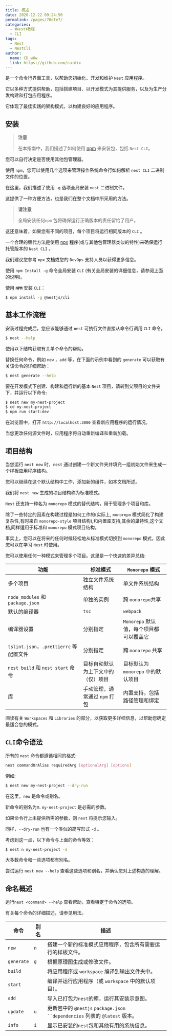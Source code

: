 ```yaml
---
title: 概述
date: 2020-12-22 09:24:50
permalink: /pages/70dfe7/
categories:
  - 《Nest》教程
  - CLI
tags:
  - Nest
  - NestCli
author: 
  name: CD_wOw
  link: https://github.com/caidix
---
```


是一个命令行界面工具，以帮助您初始化、开发和维护 `Nest` 应用程序。

它以多种方式提供帮助，包括搭建项目、以开发模式为其提供服务，以及为生产分发构建和打包应用程序。

它体现了最佳实践的架构模式，以构建良好的应用程序。

## 安装

> **注意**
>
> 在本指南中，我们描述了如何使用 [npm](https://docs.npmjs.com/downloading-and-installing-node-js-and-npm) 来安装包，包括 `Nest CLI`。

您可以自行决定是否使用其他包管理器。

使用 `npm`，您可以使用几个选项来管理操作系统命令行如何解析 `nest CLI` 二进制文件的位置。

在这里，我们描述了使用 `-g` 选项全局安装 `nest` 二进制文件。

这提供了一种方便方法，也是我们在整个文档中所采用的方法。

> **请注意**
>
> 全局安装任何`npm` 包将确保运行正确版本的责任留给了用户。

这还意味着，如果您有不同的项目，每个项目将运行相同版本的 `CLI` 。

一个合理的替代方法是使用 [npx](https://github.com/npm/npx) 程序(或与其他包管理器类似的特性)来确保运行托管版本的 `Nest CLI` 。

我们建议您参考 `npx` 文档或您的 `DevOps` 支持人员以获得更多信息。

使用 `npm Install -g` 命令全局安装 `CLI` (有关全局安装的详细信息，请参阅上面的说明)。

使用 **`NPM`** 安装 `CLI`：

```bash
$ npm install -g @nestjs/cli
```

## 基本工作流程

安装过程完成后，您应该能够通过 `nest` 可执行文件直接从命令行调用 `CLI` 命令。

```bash
$ nest --help
```

使用以下结构获取有关单个命令的帮助。 

替换任何命令，例如 `new` ，`add` 等，在下面的示例中看到的 `generate` 可以获取有关该命令的详细帮助：

```bash
$ nest generate --help
```

要在开发模式下创建、构建和运行新的基本 `Nest` 项目，请转到父项目的文件夹下，并运行以下命令:

```bash
$ nest new my-nest-project
$ cd my-nest-project
$ npm run start:dev
```

在浏览器中，打开 `http://localhost:3000` 查看新应用程序的运行情况。

当您更改任何源文件时，应用程序将自动重新编译和重新加载。

## 项目结构

当您运行 `nest new` 时，`nest` 通过创建一个新文件夹并填充一组初始文件来生成一个样板应用程序结构。

您可以继续在这个默认结构中工作，添加新的组件，如本文档所述。

我们将 `nest new` 生成的项目结构称为标准模式。

`Nest` 还支持一种名为 `monorepo` 模式的替代结构，用于管理多个项目和库。

除了一些特定的因素在构建过程是如何工作的(实际上, `monorepo` 模式简化了构建复杂性,有时来自 `monorepo-style` 项目结构),和内置库支持,其余的巢特性,这个文档,同样适用于标准和 `monorepo` 模式项目结构。

事实上，您可以在将来的任何时候轻松地从标准模式切换到 `monorepo` 模式，因此您可以在学习 `Nest` 时使用。

您可以使用任何一种模式来管理多个项目。这里是一个快速的差异总结:

| 功能                                    | 标准模式                           | `Monorepo` 模式                         |
| --------------------------------------- | ---------------------------------- | --------------------------------------- |
| 多个项目                                | 独立文件系统结构                   | 单文件系统结构                          |
| `node_modules` 和 `package.json`        | 单独的实例                         | 跨 `monorepo`共享                       |
| 默认的编译器                            | `tsc`                              | `webpack`                               |
| 编译器设置                              | 分别指定                           | `Monorepo` 默认值，每个项目都可以覆盖它 |
| `tslint.json`，`.prettierrc` 等配置文件 | 分别指定                           | 跨 `monorepo` 共享                      |
| `nest build` 和 `nest start` 命令       | 目标自动默认为上下文中的（仅）项目 | 目标默认为 `monorepo` 中的默认项目      |
| 库                                      | 手动管理，通常通过 `npm` 打包      | 内置支持，包括路径管理和绑定            |

阅读有关 `Workspaces` 和 `Libraries` 的部分，以获取更多详细信息，以帮助您确定最适合您的模式。

## `CLI`命令语法

所有的 `nest` 命令都遵循相同的格式:

```bash
nest commandOrAlias requiredArg [optionalArg] [options]
```

例如:

```bash
$ nest new my-nest-project --dry-run
```

在这里，`new` 是命令或别名。 

新命令的别名为n. `my-nest-project` 是必需的参数。 

如果命令行上未提供所需的参数，则 `nest` 将提示您输入。 

同样，`--dry-run` 也有一个类似的简写形式 `-d` 。 

考虑到这一点，以下命令与上面的命令等效：

```bash
$ nest n my-nest-project -d
```

大多数命令和一些选项都有别名。

尝试运行 `nest new --help` 查看这些选项和别名，并确认您对上述构造的理解。

## 命名概述

运行`nest <command> --help` 查看帮助，查看特定于命令的选项。

有关每个命令的详细描述，请参见用法。

| 命令       | 别名 | 描述                                                         |
| ---------- | ---- | ------------------------------------------------------------ |
| `new`      | `n`  | 搭建一个新的标准模式应用程序，包含所有需要运行的样板文件。   |
| `generate` | `g`  | 根据原理图生成或修改文件。                                   |
| `build`    |      | 将应用程序或 `workspace` 编译到输出文件夹中。                |
| `start`    |      | 编译并运行应用程序（或 `workspace` 中的默认项目）。          |
| `add`      |      | 导入已打包为`nest`的库，运行其安装示意图。                   |
| `update`   | `u`  | 更新包中的 `@nestjs` `package.json ``dependencies` 列表的 `@latest` 版本。 |
| `info`     | `i`  | 显示已安装的`nest`包和其他有用的系统信息。                   |

